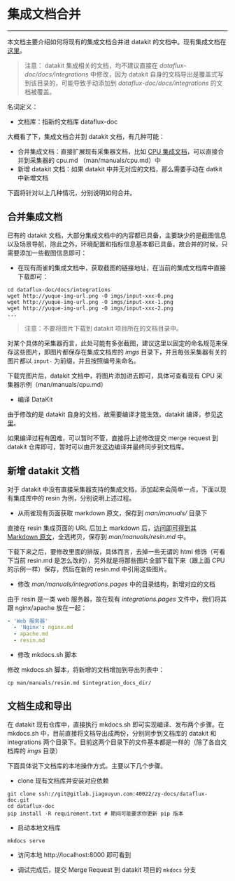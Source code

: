 # 集成文档合并
---

本文档主要介绍如何将现有的集成文档合并进 datakit 的文档中。现有集成文档在[这里](https://www.yuque.com/dataflux/integrations)。

> 注意： datakit 集成相关的文档，均不建议直接在 *dataflux-doc/docs/integrations* 中修改，因为 datakit 自身的文档导出是覆盖式写到该目录的，可能导致手动添加到 *dataflux-doc/docs/integrations* 的文档被覆盖。

名词定义：

- 文档库：指新的文档库 dataflux-doc

大概看了下，集成文档合并到 datakit 文档，有几种可能：

- 合并集成文档：直接扩展现有采集器文档，比如 [CPU 集成文档](https://www.yuque.com/dataflux/integrations/fyiw75)，可以直接合并到采集器的 cpu.md （man/manuals/cpu.md）中
- 新增 datakit 文档：如果 datakit 中并无对应的文档，那么需要手动在 datkit 中新增文档

下面将针对以上几种情况，分别说明如何合并。

## 合并集成文档

已有的 datakit 文档，大部分集成文档中的内容都已具备，主要缺少的是截图信息以及场景导航，除此之外，环境配置和指标信息基本都已具备。故合并的时候，只需要添加一些截图信息即可：

- 在现有雨雀的集成文档中，获取截图的链接地址，在当前的集成文档库中直接下载即可：

```shell
cd dataflux-doc/docs/integrations
wget http://yuque-img-url.png -O imgs/input-xxx-0.png
wget http://yuque-img-url.png -O imgs/input-xxx-1.png
wget http://yuque-img-url.png -O imgs/input-xxx-2.png
...
```

> 注意：不要将图片下载到 datakit 项目所在的文档目录中。

对某个具体的采集器而言，此处可能有多张截图，建议这里以固定的命名规范来保存这些图片，即图片都保存在集成文档库的 *imgs* 目录下，并且每张采集器有关的图片都以 `input-` 为前缀，并且按照编号来命名。

下载完图片后，datakit 文档中，将图片添加进去即可，具体可查看现有 CPU 采集器示例（man/manuals/cpu.md）

- 编译 DataKit

由于修改的是 datakit 自身的文档，故需要编译才能生效。datakit 编译，参见[这里](https://github.com/GuanceCloud/datakit/blob/github-mirror/README.zh_CN.md)。

如果编译过程有困难，可以暂时不管，直接将上述修改提交 merge request 到 datakit 仓库即可，暂时可以由开发这边编译并最终同步到文档库。

## 新增 datakit 文档

对于 datakit 中没有直接采集器支持的集成文档，添加起来会简单一点，下面以现有集成库中的 resin 为例，分别说明上述过程。

- 从雨雀现有页面获取 markdown 原文，保存到 *man/manuals/* 目录下

直接在 resin 集成页面的 URL 后加上 markdown 后，[访问即可得到其 Markdown 原文](https://www.yuque.com/dataflux/integrations/resin/markdown)，全选拷贝，保存到 *man/manuals/resin.md* 中。

下载下来之后，要修改里面的排版，具体而言，去掉一些无谓的 html 修饰（可看下当前 resin.md 是怎么改的），另外就是将那些图片全部下载下来（跟上面 CPU 的示例一样）保存，然后在新的 resin.md 中引用这些图片。

- 修改 *man/manuals/integrations.pages* 中的目录结构，新增对应的文档

由于 resin 是一类 web 服务器，故在现有 *integrations.pages* 文件中，我们将其跟 nginx/apache 放在一起：

```yaml
- 'Web 服务器'
  - 'Nginx': nginx.md
  - apache.md
  - resin.md
```

- 修改 mkdocs.sh 脚本

修改 mkdocs.sh 脚本，将新增的文档增加到导出列表中：

```
cp man/manuals/resin.md $integration_docs_dir/
```

## 文档生成和导出

在 datakit 现有仓库中，直接执行 mkdocs.sh 即可实现编译、发布两个步骤。在 mkdocs.sh 中，目前直接将文档导出成两份，分别同步到文档库的 datakit 和 integrations 两个目录下。目前这两个目录下的文件基本都是一样的（除了各自文档库的 *imgs* 目录）

下面具体说下文档库的本地操作方式。主要以下几个步骤。

- clone 现有文档库并安装对应依赖

```shell
git clone ssh://git@gitlab.jiagouyun.com:40022/zy-docs/dataflux-doc.git
cd dataflux-doc
pip install -R requirement.txt # 期间可能要求你更新 pip 版本
```

- 启动本地文档库

```
mkdocs serve
```

- 访问本地 http://localhost:8000 即可看到

- 调试完成后，提交 Merge Request 到 datakit 项目的 `mkdocs` 分支
